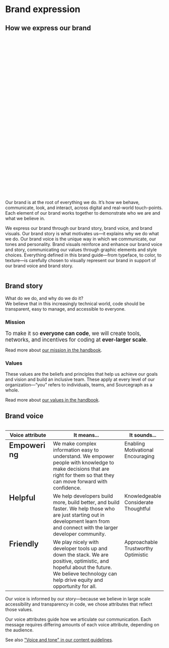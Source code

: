 # Brand expression

<style>
  .container {
    --width: 1300px;
  }
</style>

## How we express our brand

<object role="img" data="how_we_express_our_brand.svg" width="555" height="514" style="float: right; margin-left: 2rem; max-width: 32rem; aspect-ratio: 555 / 514"></object>

Our brand is at the root of everything we do. It’s how we behave, communicate, look, and interact, across digital and real-world touch-points. Each element of our brand works together to demonstrate who we are and what we believe in.

We express our brand through our brand story, brand voice, and brand visuals. Our brand story is what motivates us—it explains why we do what we do. Our brand voice is the unique way in which we communicate, our tones and personality. Brand visuals reinforce and enhance our brand voice and story, communicating our values through graphic elements and style choices. Everything defined in this brand guide—from typeface, to color, to texture—is carefully chosen to visually represent our brand in support of our brand voice and brand story.

<div style="clear: both"></div>

## Brand story

What do we do, and why do we do it?<br>
We believe that in this increasingly technical world, code should be transparent, easy to manage, and accessible to everyone.

### Mission

<span style="font-size: larger">To make it so <strong class="text-vivid-violet">everyone can code</strong>, we will create tools, networks, and incentives for coding at <strong class="text-vivid-violet">ever-larger scale</strong>.</span>

Read more about [our mission in the handbook](../../../../../strategy-goals/strategy/index.md#mission).

### Values

These values are the beliefs and principles that help us achieve our goals and vision and build an inclusive team. These apply at every level of our organization—“you” refers to individuals, teams, and Sourcegraph as a whole.

Read more about [our values in the handbook](../../../../../company-info-and-process/values/index.md).

## Brand voice

<style>
  .brand-voice-table {
    max-width: 40rem;
    margin-left: 1rem;
    float: right;
  }
  .brand-voice-table td {
    vertical-align: top;
  }
  td.voice-attribute {
    font-size: 1.5em;
    font-weight: 600;
  }
  .voice-attribute {
    max-width: 7.5rem;
  }
  .it-means {
    max-width: 15rem;
  }
</style>

<table class="brand-voice-table">
  <thead>
    <tr>
      <th class="voice-attribute">Voice attribute</th>
      <th>It means...</th>
      <th>It sounds...</th>
    </tr>
  </thead>
  <tbody>
    <tr>
      <td class="voice-attribute">Empowering</td>
      <td class="it-means">We make complex information easy to understand. We empower people with knowledge to make decisions that are right for them so that they can move forward with confidence.</td>
      <td>Enabling<br> Motivational<br> Encouraging</td>
    </tr>
    <tr>
      <td class="voice-attribute">Helpful</td>
      <td class="it-means">We help developers build more, build better, and build faster. We help those who are just starting out in development learn from and connect with the larger developer community.</td>
      <td>Knowledgeable<br> Considerate<br> Thoughtful</td>
    </tr>
    <tr>
      <td class="voice-attribute">Friendly</td>
      <td class="it-means">We play nicely with developer tools up and down the stack. We are positive, optimistic, and hopeful about the future. We believe technology can help drive equity and opportunity for all.</td>
      <td>Approachable<br> Trustworthy<br> Optimistic</td>
    </tr>
  </tbody>
</table>

Our voice is informed by our story—because we believe in large scale accessibility and transparency in code, we chose attributes that reflect those values.

Our voice attributes guide how we articulate our communication. Each message requires differing amounts of each voice attribute, depending on the audience.

See also ["Voice and tone" in our content guidelines](../../../../../communication/content_guidelines/voice_and_tone.md).
